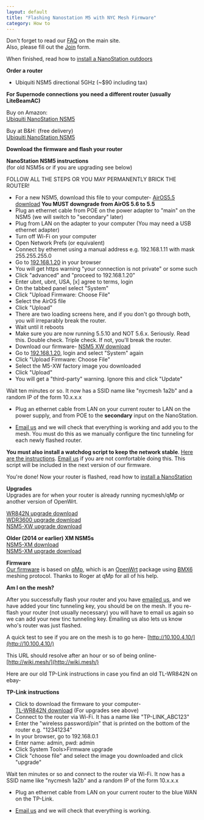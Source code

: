 ```yaml
---
layout: default
title: "Flashing Nanostation M5 with NYC Mesh Firmware"
category: How to
---
```


Don't forget to read our [FAQ](https://nycmesh.net/faq) on the main site.  
Also, please fill out the [Join](https://nycmesh.net/join) form.  

When finished, read how to [install a NanoStation outdoors](/howto/nsm5-install/)

**Order a router**    

* Ubiquiti NSM5 directional 5GHz (~$90 including tax)  

**For Supernode connections you need a different router (usually LiteBeamAC)**

Buy on Amazon:   
[Ubiquiti NanoStation NSM5](http://www.amazon.com/dp/B0049AVWAO/?tag=nsm5-nycmesh-20)  

Buy at B&H: (free delivery)   
[Ubiquiti NanoStation NSM5](http://www.bhphotovideo.com/c/product/1049768-REG/)  


**Download the firmware and flash your router**

**NanoStation NSM5 instructions**  
  (for old NSM5s or if you are upgrading see below)  
   
  FOLLOW ALL THE STEPS OR YOU MAY PERMANENTLY BRICK THE ROUTER!  

* For a new NSM5, download this file to your computer- [AirOS5.5 download](http://dl.ubnt.com/firmwares/XW-fw/v5.5.10/XW.v5.5.10-u2.28005.150723.1358.bin) **You MUST downgrade from AirOS 5.6 to 5.5**
* Plug an ethernet cable from POE on the power adapter to "main" on the NSM5 (we will switch to "secondary" later)
* Plug from LAN on the adapter to your computer (You may need a USB ethernet adapter)
* Turn off Wi-Fi on your computer
* Open Network Prefs (or equivalent)
* Connect by ethernet using a manual address e.g. 192.168.1.11 with mask 255.255.255.0
* Go to [192.168.1.20](http://192.168.1.20) in your browser
* You will get https warning "your connection is not private" or some such
* Click "advanced" and "proceed to 192.168.1.20"
* Enter ubnt, ubnt, USA, [x] agree to terms, login
* On the tabbed panel select "System"
* Click "Upload Firmware: Choose File"
* Select the AirOS file
* Click "Upload"
* There are two loading screens here, and if you don't go through both, you will irreparably break the router.
* Wait until it reboots
* Make sure you are now running 5.5.10 and NOT 5.6.x. Seriously. Read this. Double check. Triple check. If not, you'll break the router.
* Download our firmware- [NSM5 XW download](http://nycmeshnet.github.io/download/NSM5-XW.html) 
* Go to [192.168.1.20](http://192.168.1.20), login and select "System" again
* Click "Upload Firmware: Choose File"
* Select the M5-XW factory image you downloaded
* Click "Upload"
* You will get a "third-party" warning. Ignore this and click "Update"
	
Wait ten minutes or so. It now has a SSID name like "nycmesh 1a2b" and a random IP of the form 10.x.x.x

* Plug an ethernet cable from LAN on your current router to LAN on the power supply, and from POE to the **secondary** input on the NanoStation. 

* <a href="mailto:newnode@nycmesh.net">Email us</a> and we will check that everything is working and add you to the mesh. You must do this as we manually configure the tinc tunneling for each newly flashed router.

**You must also install a watchdog script to keep the network stable**. [Here are the instructions](/howto/watchdog). <a href="mailto:newnode@nycmesh.net">Email us</a> if you are not comfortable doing this. This script will be included in the next version of our firmware.

You're done! 
Now your router is flashed, read how to [install a NanoStation](/howto/nsm5-install/)

**Upgrades**  
Upgrades are for when your router is already running nycmesh/qMp or another version of OpenWrt.

[WR842N upgrade download](http://nycmeshnet.github.io/download/WR842N-upgrade.html)  
[WDR3600 upgrade download](http://nycmeshnet.github.io/download/WDR3600-upgrade.html)  
[NSM5-XW upgrade download](http://nycmeshnet.github.io/download/NSM5-XW-upgrade.html)  

**Older (2014 or earlier) XM NSM5s**  
[NSM5-XM download](http://nycmeshnet.github.io/download/NSM5-XM.html)  
[NSM5-XM upgrade download](http://nycmeshnet.github.io/download/NSM5-XM-upgrade.html)  

**Firmware**  
[Our firmware](https://github.com/nycmeshnet) is based on [qMp](http://qmp.cat/), which is an [OpenWrt](https://openwrt.org/) package using [BMX6](http://bmx6.net/projects/bmx6) meshing protocol. Thanks to Roger at qMp for all of his help.

**Am I on the mesh?**  

After you successfully flash your router and you have <a href="mailto:newnode@nycmesh.net">emailed us</a>, and we have added your tinc tunneling key, you should be on the mesh. If you re-flash your router (not usually necessary) you will have to email us again so we can add your new tinc tunneling key. Emailing us also lets us know who's router was just flashed.

A quick test to see if you are on the mesh is to go here-
[http://10.100.4.10/](http://10.100.4.10/)

This URL should resolve after an hour or so of being online-  
[http://wiki.mesh/](http://wiki.mesh/)  

Here are our old TP-Link instructions in case you find an old TL-WR842N on ebay-

**TP-Link instructions**

* Click to download the firmware to your computer-  
  [TL-WR842N  download](http://nycmeshnet.github.io/download/WR842N.html)
  (For upgrades see above)
* Connect to the router via Wi-Fi. It has a name like "TP-LINK_ABC123"
* Enter the "wireless password/pin" that is printed on the bottom of the router e.g. "12341234"
* In your browser, go to 192.168.0.1
* Enter name: admin, pwd: admin
* Click System Tools>Firmware upgrade
* Click "choose file" and select the image you downloaded and click "upgrade"

Wait ten minutes or so and connect to the router via Wi-Fi. It now has a SSID name like "nycmesh 1a2b" and a random IP of the form 10.x.x.x

* Plug an ethernet cable from LAN on your current router to the blue WAN on the TP-Link.

* <a href="mailto:contact@nycmesh.net">Email us</a> and we will check that everything is working.

 

